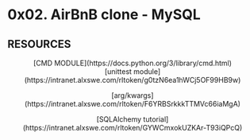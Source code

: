 <h1> 0x02. AirBnB clone - MySQL </h1>

<h2> RESOURCES </h2>
<center> [CMD MODULE](https://docs.python.org/3/library/cmd.html)
<br>
  [unittest module](https://intranet.alxswe.com/rltoken/g0tzN6ea1hWCj5OF99HB9w)
<p> [arg/kwargs] (https://intranet.alxswe.com/rltoken/F6YRBSrkkkTTMVc66iaMgA) </p>
<p> [SQLAlchemy tutorial] (https://intranet.alxswe.com/rltoken/GYWCmxokUZKAr-T93iQPcQ) </p>

